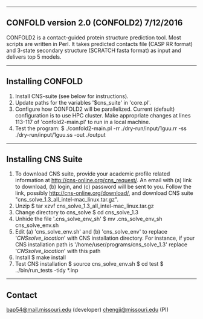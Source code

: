 --------------------------------------------------------------------------------
CONFOLD version 2.0 (CONFOLD2) 7/12/2016
--------------------------------------------------------------------------------
CONFOLD2 is a contact-guided protein structure prediction tool. Most scripts are written in Perl.
It takes predicted contacts file (CASP RR format) and 3-state secondary structure (SCRATCH fasta format) as input and 
delivers top 5 models.

--------------------------------------------------------------------------------
Installing CONFOLD
--------------------------------------------------------------------------------
1. Install CNS-suite (see below for instructions).
2. Update paths for the variables '$cns_suite' in 'core.pl'.
3. Configure how CONFOLD2 will be parallelized.
   Current (default) configuration is to use HPC cluster.
   Make appropriate changes at lines 113-117 of 'confold2-main.pl' to run in a local machine.
4. Test the program:
   $ ./confold2-main.pl -rr ./dry-run/input/1guu.rr -ss ./dry-run/input/1guu.ss -out ./output 

--------------------------------------------------------------------------------
Installing CNS Suite
--------------------------------------------------------------------------------
1. To download CNS suite, provide your academic profile related 
   information at http://cns-online.org/cns_request/. An email
   with (a) link to download, (b) login, and (c) password
   will be sent to you. Follow the link, possibly
   http://cns-online.org/download/, and download 
   CNS suite "cns_solve_1.3_all_intel-mac_linux.tar.gz".
2. Unzip
   $ tar xzvf cns_solve_1.3_all_intel-mac_linux.tar.gz
3. Change directory to cns_solve
   $ cd cns_solve_1.3
4. Unhide the file '.cns_solve_env_sh'
   $ mv .cns_solve_env_sh cns_solve_env.sh
5. Edit (a) 'cns_solve_env.sh' and (b) 'cns_solve_env' to replace
   '_CNSsolve_location_' with CNS installation directory.
   For instance, if your CNS installation path is
   '/home/user/programs/cns_solve_1.3' replace
   '_CNSsolve_location_' with this path
6. Install
   $ make install
7. Test CNS installation
   $ source cns_solve_env.sh
   $ cd test 
   $ ../bin/run_tests -tidy *.inp

--------------------------------------------------------------------------------
Contact
--------------------------------------------------------------------------------
bap54@mail.missouri.edu (developer)
chengji@missouri.edu (PI)

